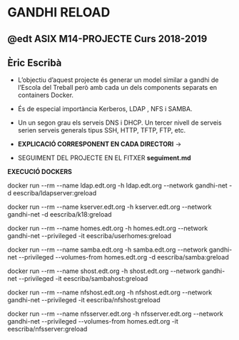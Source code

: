 # GANDHI RELOAD
## @edt ASIX M14-PROJECTE Curs 2018-2019
## Èric Escribà


* L’objectiu d’aquest projecte és generar un model similar a gandhi de l’Escola del Treball però amb cada un dels components separats en containers Docker. 
* És de especial importància Kerberos, LDAP , NFS i SAMBA. 
* Un un segon grau els serveis DNS i DHCP. Un tercer nivell de serveis serien serveis generals tipus SSH, HTTP, TFTP, FTP, etc.

* **EXPLICACIÓ CORRESPONENT EN CADA DIRECTORI** ->

* SEGUIMENT DEL PROJECTE EN EL FITXER **seguiment.md**


**EXECUCIÓ DOCKERS**

docker run --rm --name ldap.edt.org -h ldap.edt.org --network gandhi-net -d eescriba/ldapserver:greload

docker run --rm --name kserver.edt.org -h kserver.edt.org --network gandhi-net -d eescriba/k18:greload


docker run --rm --name homes.edt.org -h homes.edt.org --network gandhi-net --privileged -it eescriba/userhomes:greload


docker run --rm --name samba.edt.org -h samba.edt.org --network gandhi-net --privileged --volumes-from homes.edt.org -d eescriba/samba:greload

docker run --rm --name shost.edt.org -h shost.edt.org --network gandhi-net --privileged -it eescriba/sambahost:greload


docker run --rm --name nfshost.edt.org -h nfshost.edt.org --network gandhi-net --privileged -it eescriba/nfshost:greload


docker run --rm --name nfsserver.edt.org -h nfsserver.edt.org --network gandhi-net --privileged --volumes-from homes.edt.org -it eescriba/nfsserver:greload 

